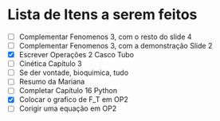 # Lista de Itens a serem feitos
- [ ] Complementar Fenomenos 3, com o resto do slide 4
- [ ] Complementar Fenomenos 3, com a demonstração Slide 2
- [x] Escrever Operações 2 Casco Tubo
- [ ] Cinética Capítulo 3
- [ ] Se der vontade, bioquimica, tudo
- [ ] Resumo da Mariana
- [ ] Completar Capítulo 16 Python
- [x] Colocar o grafico de F_T em OP2
- [ ] Corigir uma equação em OP2